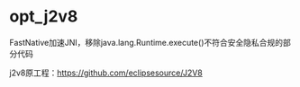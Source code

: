# opt_j2v8
FastNative加速JNI，移除java.lang.Runtime.execute()不符合安全隐私合规的部分代码

j2v8原工程：https://github.com/eclipsesource/J2V8
